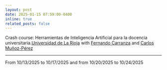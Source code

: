 ```yaml
---
layout: post
date: 2025-01-15 07:59:00-0400
inline: true
related_posts: false
---
```


Crash course: Herramientas de Inteligencia Artificial para la docencia universitaria.[Universidad de La Rioja](https://www.unirioja.es/actividades/curso-de-especializacion-herramientas-de-inteligencia-artificial-para-la-docencia-universitaria/) with [Fernando Carranza](https://fernando-carranza.github.io/) and [Carlos Muñoz-Pérez](https://sites.google.com/site/munozperezc/)

---
From 10/13/2025 to 10/17/2025 and from 10/20/2025 to 10/24/2025

